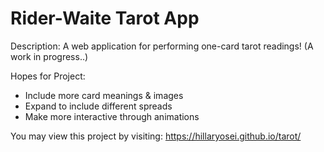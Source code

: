 # Rider-Waite Tarot App

Description: A web application for performing one-card tarot readings! (A work in progress..)

Hopes for Project:

* Include more card meanings & images
* Expand to include different spreads
* Make more interactive through animations

You may view this project by visiting: https://hillaryosei.github.io/tarot/
